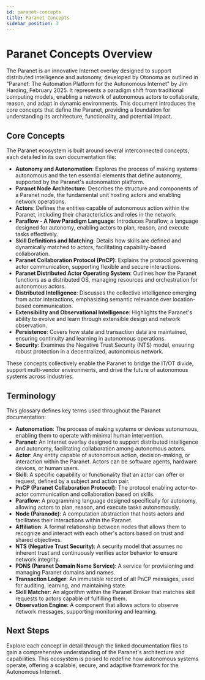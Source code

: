 ```yaml
---
id: paranet-concepts
title: Paranet Concepts
sidebar_position: 3
---
```


# Paranet Concepts Overview

The Paranet is an innovative Internet overlay designed to support distributed intelligence and autonomy, developed by Otonoma as outlined in "Paranet: The Automation Platform for the Autonomous Internet" by Jim Harding, February 2025. It represents a paradigm shift from traditional computing models, enabling a network of autonomous actors to collaborate, reason, and adapt in dynamic environments. This document introduces the core concepts that define the Paranet, providing a foundation for understanding its architecture, functionality, and potential impact.

## Core Concepts

The Paranet ecosystem is built around several interconnected concepts, each detailed in its own documentation file:

- **Autonomy and Autonomation**: Explores the process of making systems autonomous and the ten essential elements that define autonomy, supported by the Paranet's autonomation platform.
- **Paranet Node Architecture**: Describes the structure and components of a Paranet node, the fundamental unit hosting actors and enabling network operations.
- **Actors**: Defines the entities capable of autonomous action within the Paranet, including their characteristics and roles in the network.
- **Paraflow - A New Paradigm Language**: Introduces Paraflow, a language designed for autonomy, enabling actors to plan, reason, and execute tasks effectively.
- **Skill Definitions and Matching**: Details how skills are defined and dynamically matched to actors, facilitating capability-based collaboration.
- **Paranet Collaboration Protocol (PnCP)**: Explains the protocol governing actor communication, supporting flexible and secure interactions.
- **Paranet Distributed Actor Operating System**: Outlines how the Paranet functions as a distributed OS, managing resources and orchestration for autonomous actors.
- **Distributed Intelligence**: Discusses the collective intelligence emerging from actor interactions, emphasizing semantic relevance over location-based communication.
- **Extensibility and Observational Intelligence**: Highlights the Paranet's ability to evolve and learn through extensible design and network observation.
- **Persistence**: Covers how state and transaction data are maintained, ensuring continuity and learning in autonomous operations.
- **Security**: Examines the Negative Trust Security (NTS) model, ensuring robust protection in a decentralized, autonomous network.

These concepts collectively enable the Paranet to bridge the IT/OT divide, support multi-vendor environments, and drive the future of autonomous systems across industries.

## Terminology

This glossary defines key terms used throughout the Paranet documentation:

- **Autonomation**: The process of making systems or devices autonomous, enabling them to operate with minimal human intervention.
- **Paranet**: An Internet overlay designed to support distributed intelligence and autonomy, facilitating collaboration among autonomous actors.
- **Actor**: Any entity capable of autonomous action, decision-making, or interaction within the Paranet. Actors can be software agents, hardware devices, or human users.
- **Skill**: A specific capability or functionality that an actor can offer or request, defined by a subject and action pair.
- **PnCP (Paranet Collaboration Protocol)**: The protocol enabling actor-to-actor communication and collaboration based on skills.
- **Paraflow**: A programming language designed specifically for autonomy, allowing actors to plan, reason, and execute tasks autonomously.
- **Node (Paranode)**: A computation abstraction that hosts actors and facilitates their interactions within the Paranet.
- **Affiliation**: A formal relationship between nodes that allows them to recognize and interact with each other's actors based on trust and shared objectives.
- **NTS (Negative Trust Security)**: A security model that assumes no inherent trust and continuously verifies actor behavior to ensure network integrity.
- **PDNS (Paranet Domain Name Service)**: A service for provisioning and managing Paranet domains and names.
- **Transaction Ledger**: An immutable record of all PnCP messages, used for auditing, learning, and maintaining state.
- **Skill Matcher**: An algorithm within the Paranet Broker that matches skill requests to actors capable of fulfilling them.
- **Observation Engine**: A component that allows actors to observe network messages, supporting monitoring and learning.

## Next Steps

Explore each concept in detail through the linked documentation files to gain a comprehensive understanding of the Paranet's architecture and capabilities. This ecosystem is poised to redefine how autonomous systems operate, offering a scalable, secure, and adaptive framework for the Autonomous Internet.
